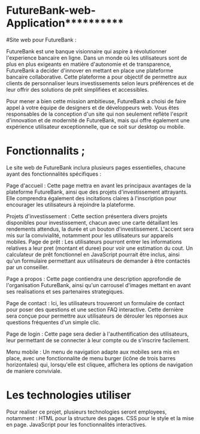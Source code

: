 # ********************************************************FutureBank-web-Application******************************************************************
 #Site web pour FutureBank :

FutureBank est une banque visionnaire qui aspire à révolutionner l'experience bancaire en ligne. Dans un monde où les utilisateurs sont de plus en plus exigeants en matière d'autonomie et de transparence, FutureBank a decider d'innover en mettant en place une plateforme bancaire collaborative. Cette plateforme a pour objectif de permettre aux clients de personnaliser leurs investissements selon leurs préférences et de leur offrir des solutions de prêt simplifiées et accessibles.

Pour mener a bien cette mission ambitieuse, FutureBank a choisi de faire appel à votre équipe de designers et de développeurs web. Vous êtes responsables de la conception d'un site qui non seulement reflète l'esprit d'innovation et de modernité de FutureBank, mais qui offre également une expérience utilisateur exceptionnelle, que ce soit sur desktop ou mobile.

 # Fonctionnalits ;
Le site web de FutureBank inclura plusieurs pages essentielles, chacune ayant des fonctionnalités spécifiques :

Page d'accueil : Cette page mettra en avant les principaux avantages de la plateforme FutureBank, ainsi que des projets d'investissement attrayants. Elle comprendra également des incitations claires à l'inscription pour encourager les utilisateurs à rejoindre la plateforme.

Projets d'investissement : Cette section présentera divers projets disponibles pour investissement, chacun avec une carte détaillant les rendements attendus, la durée et un bouton d'investissement. L'accent sera mis sur la convivialité, notamment pour les utilisateurs sur appareils mobiles.
Page de prêt  : Les utilisateurs pourront entrer les informations relatives a leur pret (montant et duree) pour voir une estimation du cout. Un calculateur de prêt fonctionnel en JavaScript pourrait être inclus, ainsi qu'un formulaire permettant aux utilisateurs de demander à être contactés par un conseiller.

Page a propos  : Cette page contiendra une description approfondie de l'organisation FutureBank, ainsi qu'un carrousel d'images mettant en avant ses realisations et ses partenaires strategiques.

Page de contact : Ici, les utilisateurs trouveront un formulaire de contact pour poser des questions et une section FAQ interactive. Cette dernière sera conçue pour permettre aux utilisateurs de dérouler les réponses aux questions fréquentes d'un simple clic.

Page de login : Cette page sera dedier à l'authentification des utilisateurs, leur permettant de se connecter à leur compte ou de s'inscrire facilement.

Menu mobile : Un menu de navigation adapte aux mobiles sera mis en place, avec une fonctionnalite de menu burger (icône de trois barres horizontales) qui, lorsqu'elle est cliquee, affichera les options de navigation de maniere conviviale.

# Les technologies utiliser
Pour realiser ce projet, plusieurs technologies seront employees, notamment :
 HTML pour la structure des pages.
 CSS pour le style et la mise en page.
JavaScript pour les fonctionnalités interactives.



